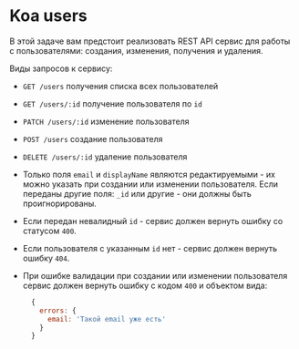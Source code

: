# Koa users

В этой задаче вам предстоит реализовать REST API сервис для работы с пользователями: создания, 
изменения, получения и удаления.

Виды запросов к сервису:

- `GET /users` получения списка всех пользователей
- `GET /users/:id` получение пользователя по `id`
- `PATCH /users/:id` изменение пользователя
- `POST /users` создание пользователя 
- `DELETE /users/:id` удаление пользователя


- Только поля `email` и `displayName` являются редактируемыми - их можно указать при создании или 
изменении пользователя. Если переданы другие поля: `_id` или другие - они должны быть 
проигнорированы.
- Если передан невалидный `id` - сервис должен вернуть ошибку со статусом `400`.
- Если пользователя с указанным `id` нет - сервис должен вернуть ошибку `404`.
- При ошибке валидации при создании или изменении пользователя сервис должен вернуть ошибку с кодом
`400` и объектом вида:
    ```js
      {
        errors: {
          email: 'Такой email уже есть'
        }
      }
    ```
